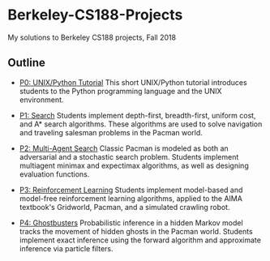 # Berkeley-CS188-Projects
My solutions to Berkeley CS188 projects, Fall 2018


## Outline

- [P0: UNIX/Python Tutorial](https://inst.eecs.berkeley.edu/~cs188/fa18/project0.html)
	This short UNIX/Python tutorial introduces students to the Python programming language and the UNIX environment.

- [P1: Search](https://inst.eecs.berkeley.edu/~cs188/fa18/project1.html)
	Students implement depth-first, breadth-first, uniform cost, and A* search algorithms. These algorithms are used to solve navigation and traveling salesman problems in the Pacman world.

- [P2: Multi-Agent Search](https://inst.eecs.berkeley.edu/~cs188/fa18/project2.html)
	Classic Pacman is modeled as both an adversarial and a stochastic search problem. Students implement multiagent minimax and expectimax algorithms, as well as designing evaluation functions.

- [P3: Reinforcement Learning](https://inst.eecs.berkeley.edu/~cs188/fa18/project3.html)
	Students implement model-based and model-free reinforcement learning algorithms, applied to the AIMA textbook's Gridworld, Pacman, and a simulated crawling robot.

- [P4: Ghostbusters](https://inst.eecs.berkeley.edu/~cs188/fa18/project4.html)
	Probabilistic inference in a hidden Markov model tracks the movement of hidden ghosts in the Pacman world. Students implement exact inference using the forward algorithm and approximate inference via particle filters.
